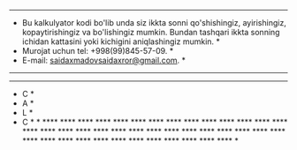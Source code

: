 * * * * * * * * * * * * * * * * * * * * * * * * * * * * * * * * * * * * * * * * * * * * * * * * * * * * * * * * * * * * * * * * * * * * * * * * * * * * * * * * * * * * * * * * * * * * * * * * * * * * * * * * * *
* Bu kalkulyator kodi bo'lib unda siz ikkta sonni qo'shishingiz, ayirishingiz, kopaytirishingiz va bo'lishingiz mumkin. Bundan tashqari ikkta sonning ichidan kattasini yoki kichigini aniqlashingiz mumkin.        *
* Murojat uchun tel: +998(99)845-57-09.                                                                                                                                                                             *
* E-mail: saidaxmadovsaidaxror@gmail.com.                                                                                                                                                                           *
 * * * * * * * * * * * * * * * * * * * * * * * * * * * * * * * * * * * * * * * * * * * * * * * * * * * * * * * * * * * * * * * * * * * * * * * * * * * * * * * * * * * * * * * * * * * * * * * * * * * * * * * * * *


  * **** **** **** **** **** **** **** **** **** **** **** **** **** **** **** **** **** **** **** **** **** **** **** **** **** **** **** **** **** **** **** **** **** **** **** **** **** **** **** **** ****  *
  * C                                                                                                                                                                                                              *   
  * A                                                                                                                                                                                                             *
  * L                                                                                                                                                                                                             *
  * C                                                                                                                                                                                                               *    * **** **** **** **** **** **** **** **** **** **** **** **** **** **** **** **** **** **** **** **** **** **** **** **** **** **** **** **** **** **** **** **** **** **** **** **** **** **** **** **** ****  * 
